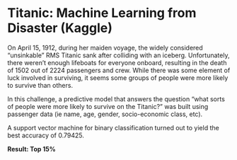 # Titanic: Machine Learning from Disaster (Kaggle)

On April 15, 1912, during her maiden voyage, the widely considered “unsinkable” RMS Titanic sank after colliding with an iceberg. Unfortunately, there weren’t enough lifeboats for everyone onboard, resulting in the death of 1502 out of 2224 passengers and crew. While there was some element of luck involved in surviving, it seems some groups of people were more likely to survive than others.

In this challenge, a predictive model that answers the question “what sorts of people were more likely to survive on the Titanic?” was built using passenger data (ie name, age, gender, socio-economic class, etc).

A support vector machine for binary classification turned out to yield the best accuracy of 0.79425.

**Result: Top 15%**
